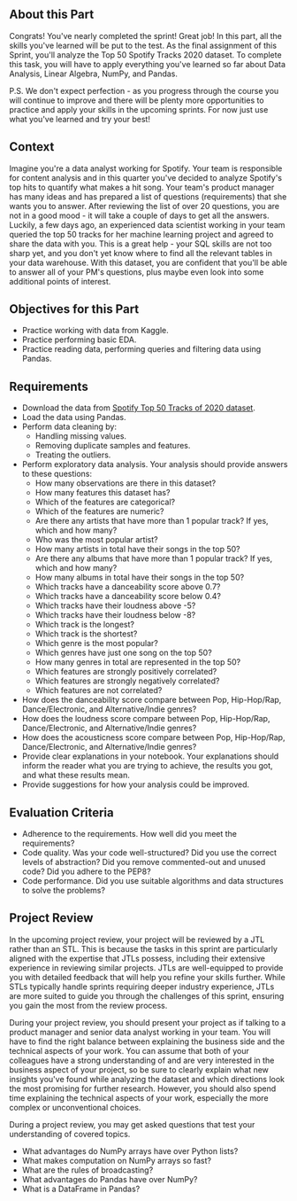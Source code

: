 ## About this Part
Congrats!
You've nearly completed the sprint!
Great job!
In this part, all the skills you've learned will be put to the test.
As the final assignment of this Sprint, you'll analyze the Top 50 Spotify Tracks 2020 dataset.
To complete this task, you will have to apply everything you've learned so far about Data Analysis, Linear Algebra, NumPy, and Pandas.

P.S. We don't expect perfection - as you progress through the course you will continue to improve and there will be plenty more opportunities to practice and apply your skills in the upcoming sprints. For now just use what you've learned and try your best!

## Context

Imagine you're a data analyst working for Spotify.
Your team is responsible for content analysis and in this quarter you've decided to analyze Spotify's top hits to quantify what makes a hit song.
Your team's product manager has many ideas and has prepared a list of questions (requirements) that she wants you to answer.
After reviewing the list of over 20 questions, you are not in a good mood - it will take a couple of days to get all the answers.
Luckily, a few days ago, an experienced data scientist working in your team queried the top 50 tracks for her machine learning project and agreed to share the data with you.
This is a great help - your SQL skills are not too sharp yet, and you don't yet know where to find all the relevant tables in your data warehouse.
With this dataset, you are confident that you'll be able to answer all of your PM's questions, plus maybe even look into some additional points of interest.

## Objectives for this Part

- Practice working with data from Kaggle.
- Practice performing basic EDA.
- Practice reading data, performing queries and filtering data using Pandas.

## Requirements

- Download the data from [Spotify Top 50 Tracks of 2020 dataset](https://www.kaggle.com/atillacolak/top-50-spotify-tracks-2020).
- Load the data using Pandas.
- Perform data cleaning by:
  - Handling missing values.
  - Removing duplicate samples and features.
  - Treating the outliers.
- Perform exploratory data analysis. Your analysis should provide answers to these questions:
  - How many observations are there in this dataset?
  - How many features this dataset has?
  - Which of the features are categorical?
  - Which of the features are numeric?
  - Are there any artists that have more than 1 popular track? If yes, which and how many?
  - Who was the most popular artist?
  - How many artists in total have their songs in the top 50?
  - Are there any albums that have more than 1 popular track? If yes, which and how many?
  - How many albums in total have their songs in the top 50?
  - Which tracks have a danceability score above 0.7?
  - Which tracks have a danceability score below 0.4?
  - Which tracks have their loudness above -5?
  - Which tracks have their loudness below -8?
  - Which track is the longest?
  - Which track is the shortest?
  - Which genre is the most popular?
  - Which genres have just one song on the top 50?
  - How many genres in total are represented in the top 50?
  - Which features are strongly positively correlated?
  - Which features are strongly negatively correlated?
  - Which features are not correlated?
- How does the danceability score compare between Pop, Hip-Hop/Rap, Dance/Electronic, and Alternative/Indie genres?
- How does the loudness score compare between Pop, Hip-Hop/Rap, Dance/Electronic, and Alternative/Indie genres?
- How does the acousticness score compare between Pop, Hip-Hop/Rap, Dance/Electronic, and Alternative/Indie genres?
- Provide clear explanations in your notebook. Your explanations should inform the reader what you are trying to achieve, the results you got, and what these results mean.
- Provide suggestions for how your analysis could be improved.

## Evaluation Criteria

- Adherence to the requirements. How well did you meet the requirements?
- Code quality. Was your code well-structured? Did you use the correct levels of abstraction? Did you remove commented-out and unused code? Did you adhere to the PEP8?
- Code performance. Did you use suitable algorithms and data structures to solve the problems?

## Project Review

In the upcoming project review, your project will be reviewed by a JTL rather than an STL. This is because the tasks in this sprint are particularly aligned with the expertise that JTLs possess, including their extensive experience in reviewing similar projects. JTLs are well-equipped to provide you with detailed feedback that will help you refine your skills further. While STLs typically handle sprints requiring deeper industry experience, JTLs are more suited to guide you through the challenges of this sprint, ensuring you gain the most from the review process.

During your project review, you should present your project as if talking to a product manager and senior data analyst working in your team.
You will have to find the right balance between explaining the business side and the technical aspects of your work.
You can assume that both of your colleagues have a strong understanding of and are very interested in the business aspect of your project, so be sure to clearly explain what new insights you've found while analyzing the dataset and which directions look the most promising for further research. 
However, you should also spend time explaining the technical aspects of your work, especially the more complex or unconventional choices.



During a project review, you may get asked questions that test your understanding of covered topics.

- What advantages do NumPy arrays have over Python lists?
- What makes computation on NumPy arrays so fast?
- What are the rules of broadcasting?
- What advantages do Pandas have over NumPy?
- What is a DataFrame in Pandas?
